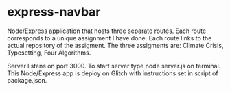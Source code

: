 # express-navbar

Node/Express application that hosts three separate routes. Each route corresponds to a unique assignment I have done.
Each route links to the actual repository of the assigment.
The three assigments are:
    Climate Crisis,
    Typesetting,
    Four Algorithms.
    
Server listens on port 3000.
To start server type node server.js on terminal.
This Node/Express app is deploy on Glitch with instructions set in script of package.json.
